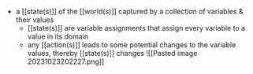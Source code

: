 - a [[state(s)]] of the [[world(s)]] captured by a collection of variables & their values
	- [[state(s)]] are variable assignments that assign every variable to a value in its domain
	- any [[action(s)]] leads to some potential changes to the variable values, thereby [[state(s)]] changes
	![[Pasted image 20231023202227.png]]